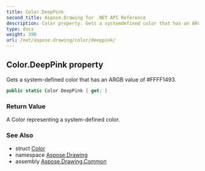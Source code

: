 ```yaml
---
title: Color.DeepPink
second_title: Aspose.Drawing for .NET API Reference
description: Color property. Gets a systemdefined color that has an ARGB value of FFFF1493
type: docs
weight: 390
url: /net/aspose.drawing/color/deeppink/
---
```

## Color.DeepPink property

Gets a system-defined color that has an ARGB value of #FFFF1493.

```csharp
public static Color DeepPink { get; }
```

### Return Value

A Color representing a system-defined color.

### See Also

* struct [Color](../)
* namespace [Aspose.Drawing](../../color/)
* assembly [Aspose.Drawing.Common](../../../)


